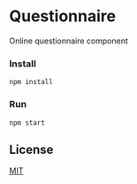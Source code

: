 # Questionnaire
Online questionnaire component
### Install
```
npm install
```
### Run
```
npm start
```
## License
[MIT](https://choosealicense.com/licenses/mit/)